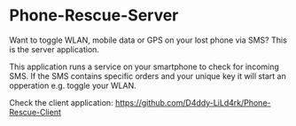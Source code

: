 # Phone-Rescue-Server
Want to toggle WLAN, mobile data or GPS on your lost phone via SMS? This is the server application.

This application runs a service on your smartphone to check for incoming SMS. If the SMS contains specific orders and your unique key it will start an opperation e.g. toggle your WLAN.

Check the client application: https://github.com/D4ddy-LiLd4rk/Phone-Rescue-Client

